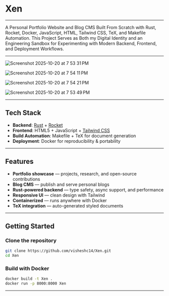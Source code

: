 # Xen
---
A Personal Portfolio Website and Blog CMS Built From Scratch with Rust, Rocket, Docker, JavaScript, HTML, Tailwind CSS, TeX, and Makefile Automation.
This Project Serves as Both my Digital Identity and an Engineering Sandbox for Experimenting with Modern Backend, Frontend, and Deployment Workflows.

---

![Screenshot 2025-10-20 at 7 53 31 PM](https://github.com/user-attachments/assets/d937e8f5-7e79-4633-9ea4-06bb38175cbe)

![Screenshot 2025-10-20 at 7 54 11 PM](https://github.com/user-attachments/assets/926f64f2-04d0-4c7c-97e5-1a847ded40e3)

![Screenshot 2025-10-20 at 7 54 21 PM](https://github.com/user-attachments/assets/5e09f597-a7c3-4c1c-8315-f8834bac13aa)

![Screenshot 2025-10-20 at 7 53 49 PM](https://github.com/user-attachments/assets/8f4764ad-6fea-4619-875c-34b0758f3064)

---


##  Tech Stack  

- **Backend**: [Rust](https://www.rust-lang.org/) + [Rocket](https://rocket.rs/)  
- **Frontend**: HTML5 + JavaScript + [Tailwind CSS](https://tailwindcss.com/)  
- **Build Automation**: Makefile + TeX for document generation  
- **Deployment**: Docker for reproducibility & portability  

---

## Features  

- **Portfolio showcase** — projects, research, and open-source contributions  
- **Blog CMS** — publish and serve personal blogs  
- **Rust-powered backend** — type safety, async support, and performance  
- **Responsive UI** — clean design with Tailwind  
- **Containerized** — runs anywhere with Docker  
- **TeX integration** — auto-generated styled documents  

---

## Getting Started  

### Clone the repository  
```bash
git clone https://github.com/visheshc14/Xen.git
cd Xen
```
### Build with Docker
```bash
docker build -t Xen .
docker run -p 8000:8000 Xen
```
---
